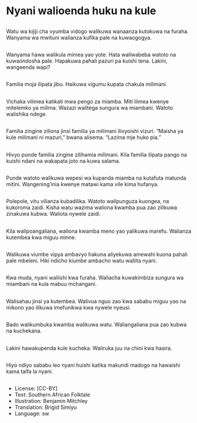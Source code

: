 # Nyani walioenda huku na kule

##
Watu wa kijiji cha vyumba
vidogo walikuwa wanaanza
kutokuwa na furaha.
Wanyama wa mwituni walianza
kufika pale na kuwaogogya.

##
Wanyama hawa walikula mimea
yao yote.
Hata waliwabeba watoto na
kuwaondosha pale.
Hapakuwa pahali pazuri pa
kuishi tena.
Lakini, wangeenda wapi?

##
Familia moja ilipata jibu.
Haikuwa vigumu kupata chakula
milimani.

##
Vichaka vilimea katikati mwa
pengo za miamba.
Miti ilimea kwenye mitelemko
ya milima.
Wazazi walitega sungura wa
miambani.
Watoto walishika ndege.

##
Familia zingine ziliona jinsi
familia ya milimani ilivyoishi
vizuri.
“Maisha ya kule milimani ni
mazuri,” bwana alisema.
“Lazima mje huko pia.”

##
Hivyo punde familia zingine
zilihamia milimani.
Kila familia ilipata pango na
kuishi ndani na wakapata joto
na kuwa salama.

##
Punde watoto walikuwa wepesi
wa kupanda miamba na
kutafuta matunda mitini.
Wangening’inia kwenye matawi
kama vile kima hufanya.

##
Polepole, vitu vilianza
kubadilika.
Watoto walipunguza kuongea,
na kukoroma zaidi.
Kisha watu wazima waliona
kwamba pua zao zilikuwa
zinakuwa kubwa.
Waliota nywele zaidi.

##
Kila walipoangaliana, waliona
kwamba meno yao yalikuwa
marefu.
Walianza kutembea kwa miguu
minne.

##
Walikuwa viumbe vipya
ambavyo hakuna aliyekuwa
amewahi kuona pahali pale
mbeleni.
Hiki ndicho kiumbe ambacho
watu waliita nyani.

##
Kwa muda, nyani waliishi kwa
furaha.
Waliacha kuwakimbiza sungura
wa miambani na kula mabuu
mchangani.

##
Walisahau jinsi ya kutembea.
Walivua nguo zao kwa sababu miguu yao na mikono yao
ilikuwa imefunikwa kwa nywele nyeusi.

##
Bado walikumbuka kwamba
walikuwa watu.
Waliangaliana pua zao kubwa
na kuchekana.

##
Lakini hawakupenda kule
kucheka.
Waliruka juu na chini kwa
hasira.

##
Hiyo ndiyo sababu leo nyani huishi katika makundi madogo na hawaishi kama
taifa la nyani.

##
* License: [CC-BY]
* Text: Southern African Folktale
* Illustration: Benjamin Mitchley
* Translation: Brigid Simiyu
* Language: sw
